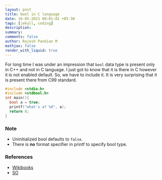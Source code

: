 ```yaml
---
layout: post
title: bool in C language
date: 16-05-2021 00:01:01 +05:30
tags: [jekyll, coding]
description:
summary:
comments: false
author: Rajesh Pandian M
mathjax: false
render_with_liquid: true
---
```


For long time I was under an impression that `bool` data type is present
only in C++ and not in C language. I just got to know that it is there
in C however it is not enabled default. So, we have to include it. It is
very surprising that it is present there from C99 standard.

```c
#include <stdio.h>
#include <stdbool.h>
int main(){
  bool a = true;
  printf("what's a? %d", a);
  return 0;
}

```
### Note

- Uninitialized bool defaults to `false`.
- There is **no** format specifier in printf to specify bool type.

### References

- [Wikibooks](https://en.wikibooks.org/wiki/C_Programming/stdbool.h)
- [SO](https://stackoverflow.com/a/17307307/2712045)

